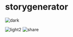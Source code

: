 # storygenerator
![dark](https://github.com/sayyedarib/storygenerator/assets/90370535/3a386ce2-4f3c-4aac-94e4-b1fc1156e41c)

![light2](https://github.com/sayyedarib/storygenerator/assets/90370535/5082689c-a43f-4a54-af4e-bfbb748a2e32)
![share](https://github.com/sayyedarib/storygenerator/assets/90370535/26854d47-cda0-4bd9-952c-da073a1d9e6b)
